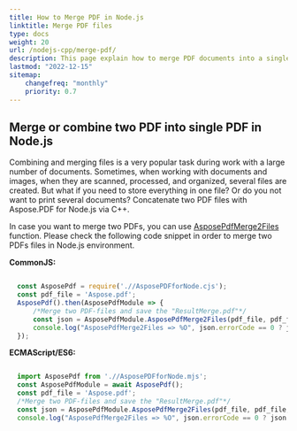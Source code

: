 ```yaml
---
title: How to Merge PDF in Node.js
linktitle: Merge PDF files
type: docs
weight: 20
url: /nodejs-cpp/merge-pdf/
description: This page explain how to merge PDF documents into a single PDF file with Aspose.PDF for Node.js via C++ 
lastmod: "2022-12-15"
sitemap:
    changefreq: "monthly"
    priority: 0.7
---
```


## Merge or combine two PDF into single PDF in Node.js

Combining and merging files is a very popular task during work with a large number of documents. Sometimes, when working with documents and images, when they are scanned, processed, and organized, several files are created.
But what if you need to store everything in one file? Or do you not want to print several documents? Concatenate two PDF files with Aspose.PDF for Node.js via C++.

In case you want to merge two PDFs, you can use [AsposePdfMerge2Files](https://reference.aspose.com/pdf/nodejs-cpp/organize/asposepdfmerge2files/) function. 
Please check the following code snippet in order to merge two PDFs files in Node.js environment.

**CommonJS:**

```cjs

  const AsposePdf = require('.//AsposePDFforNode.cjs');
  const pdf_file = 'Aspose.pdf';
  AsposePdf().then(AsposePdfModule => {
      /*Merge two PDF-files and save the "ResultMerge.pdf"*/
      const json = AsposePdfModule.AsposePdfMerge2Files(pdf_file, pdf_file, "ResultMerge.pdf");
      console.log("AsposePdfMerge2Files => %O", json.errorCode == 0 ? json.fileNameResult : json.errorText);
  });
```

**ECMAScript/ES6:**

```mjs

  import AsposePdf from './/AsposePDFforNode.mjs';
  const AsposePdfModule = await AsposePdf();
  const pdf_file = 'Aspose.pdf';
  /*Merge two PDF-files and save the "ResultMerge.pdf"*/
  const json = AsposePdfModule.AsposePdfMerge2Files(pdf_file, pdf_file, "ResultMerge.pdf");
  console.log("AsposePdfMerge2Files => %O", json.errorCode == 0 ? json.fileNameResult : json.errorText);
```